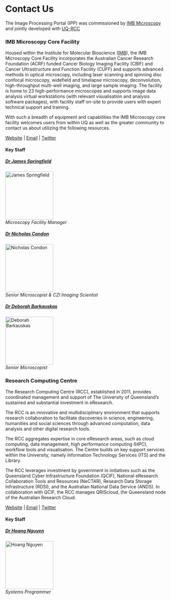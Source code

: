 # Contact UsThe Image Processing Portal (IPP) was commissioned by [IMB Microscopy](https://imb.uq.edu.au/microscopy) and jointly developed with [UQ-RCC](https://rcc.uq.edu.au)### IMB Microscopy Core FacilityHoused within the Institute for Molecular Bioscience ([IMB](https://imb.uq.edu.au)), the IMB Microscopy Core Facility incorporates the Australian Cancer Research Foundation (ACRF) funded Cancer Biology Imaging Facility (CBIF) and Cancer Ultrastructure and Function Facility (CUFF) and supports advanced methods in optical microscopy, including laser scanning and spinning disc confocal microscopy, widefield and timelapse microscopy,  deconvolution, high-throughput multi-well imaging, and large sample imaging.  The facility is home to 23 high-performance microscopes and supports image data analysis virtual workstations (with relevant visualisation and analysis software packages), with facility staff on-site to provide users with expert technical support and training.With such a breadth of equipment and capabilities the IMB Microscopy core facility welcomes users from within UQ as well as the greater community to contact us about utilizing the following resources.[Website](https://imb.uq.edu.au/microscopy)    |     [Email](mailto:microscopes@imb.uq.edu.au)     |     [Twitter](https://twitter.com/IMBmicroscopy)#### Key Staff##### [Dr James Springfield](https://imb.uq.edu.au/profile/950/james-springfield) <img src="https://imb.uq.edu.au/sites/imb.uq.edu.au/files/styles/uq_core_small_portrait/public/ckfinder/images/staff_profile/james-springfield.jpg?itok=3diU_hP-" alt="James Springfield" width="150"/><br>*Microscopy Facility Manager*##### [Dr Nicholas Condon](https://imb.uq.edu.au/profile/356/nicholas-condon) <img src="https://imb.uq.edu.au/sites/imb.uq.edu.au/files/styles/uq_core_small_portrait/public/ckfinder/images/staff_profile/Nicholas-Condon-2021.jpg?itok=Ax3Hg6nv" alt="Nicholas Condon" width="150"/><br>*Senior Microscopist & CZI Imaging Scientist*##### [Dr Deborah Barkauskas](https://imb.uq.edu.au/profile/11519/deborah-barkauskas) <img src="https://imb.uq.edu.au/sites/imb.uq.edu.au/files/styles/uq_core_small_portrait/public/ckfinder/images/staff_profile/DBarkie.jpg?itok=BEEz8ven" alt="Deborah Barkauskas" width="150"/><br>*Senior Microscopist*### Research Computing CentreThe Research Computing Centre (RCC), established in 2011, provides coordinated management and support of The University of Queensland’s sustained and substantial investment in eResearch. The RCC is an innovative and multidisciplinary environment that supports research collaboration to facilitate discoveries in science, engineering, humanities and social sciences through advanced computation, data analysis and other digital research tools.The RCC aggregates expertise in core eResearch areas, such as cloud computing, data management, high performance computing (HPC), workflow tools and visualisation. The Centre builds on key support services within the University, namely Information Technology Services (ITS) and the Library. The RCC leverages investment by government in initiatives such as the Queensland Cyber Infrastructure Foundation (QCIF), National eResearch Collaboration Tools and Resources (NeCTAR), Research Data Storage Infrastructure (RDSI), and the Australian National Data Service (ANDS). In collaboration with QCIF, the RCC manages QRIScloud, the Queensland node of the Australian Research Cloud. [Website](https://rcc.uq.edu.au/)    |     [Email](mailto:rcc-support@uq.edu.au)     |     [Twitter](https://twitter.com/RCCUQ)#### Key Staff##### [Dr Hoang Nguyen](https://researchers.uq.edu.au/researcher/16696) <img src="https://rcc.uq.edu.au/system/storage/serve/3967/hoang_nguyen.jpg" alt="Hoang Nguyen" width="150"/><br>*Systems Programmer*